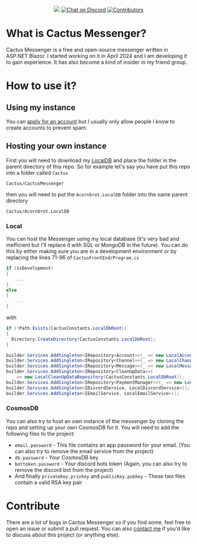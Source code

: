 <p align="center">
    <a href="https://github.com/Schlafhase/CactusMessenger/pulse" alt="Activity">
        <img src="https://img.shields.io/github/commit-activity/m/Schlafhase/CactusMessenger" /></a>
    <a href="https://discord.gg/rRnqzJn6WH">
        <img src="https://img.shields.io/discord/1308518069554905120?logo=discord&logoColor=white"
            alt="Chat on Discord"></a>
    <a href="https://github.com/Schlafhase/CactusMessenger/graphs/contributors">
	<img src="https://img.shields.io/github/contributors/Schlafhase/CactusMessenger"
	    alt="Contributors">	
    </a>
</p>

# What is Cactus Messenger?
Cactus Messenger is a free and open-source messenger written in ASP.NET Blazor. I started working on it in April 2024 and I am developing it to gain experience. It has also become a kind of insider in my friend group.

# How to use it?
## Using my instance
You can [apply for an account](https://cactusmessenger.azurewebsites.net/createAccount) but I usually only allow people I know to create accounts to prevent spam. 
## Hosting your own instance
First you will need to download my [LocalDB](https://github.com/Schlafhase/Acornbrot.LocalDB) and place the folder in the parent directory of this repo. So for example let's say you have put this repo into a folder called `Cactus`
```
Cactus/CactusMessenger
```
then you will need to put the `Acornbrot.LocalDB` folder into the same parent directory
```
Cactus/Acornbrot.LocalDB
```
### Local
You can host the Messenger using my local database (it's very bad and inefficient but I'll replace it with SQL or MongoDB in the future). You can do this by either making sure you are in a development environment or by replacing the lines 71-96 of `CactusFrontEnd/Program.cs`
```cs
if (isDevelopment)
{
	...
}
else
{
	...
}
```
with
```cs
if (!Path.Exists(CactusConstants.LocalDbRoot))
{
  Directory.CreateDirectory(CactusConstants.LocalDbRoot);
}

builder.Services.AddSingleton<IRepository<Account>>(_ => new LocalAccountRepository(CactusConstants.LocalDbRoot));
builder.Services.AddSingleton<IRepository<Channel>>(_ => new LocalChannelRepository(CactusConstants.LocalDbRoot));
builder.Services.AddSingleton<IRepository<Message>>(_ => new LocalMessageRepository(CactusConstants.LocalDbRoot));
builder.Services.AddSingleton<IRepository<CleanUpData>>(
  _ => new LocalCleanUpDataRepository(CactusConstants.LocalDbRoot));
builder.Services.AddSingleton<IRepository<PaymentManager>>(_ => new LocalPaymentRepo(CactusConstants.LocalDbRoot));
builder.Services.AddSingleton<IDiscordService, LocalDiscordService>();
builder.Services.AddSingleton<IEmailService, LocalEmailService>();
```
### CosmosDB
You can also try to host an own instance of the messenger by cloning the repo and setting up your own CosmosDB for it. You will need to add the following files to the project:
* `email.password` - This file contains an app password for your email. (You can also try to remove the email service from the project)
* `db.password` - Your CosmosDB key
* `bottoken.password` - Your discord bots token (Again, you can also try to remove the discord bot from the project)
* And finally `privateKey.privkey` and `publicKey.pubkey` - These two files contain a valid RSA key pair

# Contribute
There are a lot of bugs in Cactus Messenger so if you find some, feel free to open an issue or submit a pull request. You can also [contact me](https://schlafhase.uk) if you'd like to discuss about this project (or anything else).
